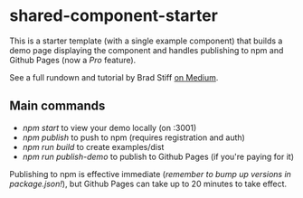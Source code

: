 # shared-component-starter

This is a starter template (with a single example component) that builds a demo page displaying the component and handles publishing to npm and Github Pages (now a *Pro* feature).

See a full rundown and tutorial by Brad Stiff [on Medium](https://medium.com/dailyjs/building-a-react-component-with-webpack-publish-to-npm-deploy-to-github-guide-6927f60b3220).

## Main commands

- *npm start* to view your demo locally (on :3001)
- *npm publish* to push to npm (requires registration and auth)
- *npm run build* to create examples/dist
- *npm run publish-demo* to publish to Github Pages (if you're paying for it)

Publishing to npm is effective immediate (*remember to bump up versions in package.json!*), but Github Pages can take up to 20 minutes to take effect.